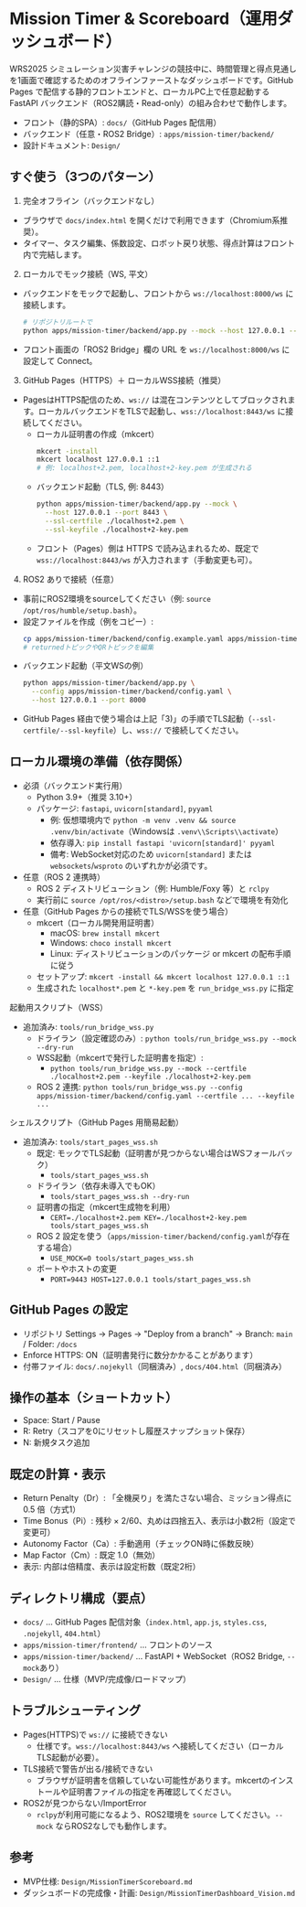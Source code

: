 # Mission Timer & Scoreboard（運用ダッシュボード）

WRS2025 シミュレーション災害チャレンジの競技中に、時間管理と得点見通しを1画面で確認するためのオフラインファーストなダッシュボードです。GitHub Pages で配信する静的フロントエンドと、ローカルPC上で任意起動する FastAPI バックエンド（ROS2購読・Read-only）の組み合わせで動作します。

- フロント（静的SPA）: `docs/`（GitHub Pages 配信用）
- バックエンド（任意・ROS2 Bridge）: `apps/mission-timer/backend/`
- 設計ドキュメント: `Design/`

## すぐ使う（3つのパターン）

1) 完全オフライン（バックエンドなし）
- ブラウザで `docs/index.html` を開くだけで利用できます（Chromium系推奨）。
- タイマー、タスク編集、係数設定、ロボット戻り状態、得点計算はフロント内で完結します。

2) ローカルでモック接続（WS, 平文）
- バックエンドをモックで起動し、フロントから `ws://localhost:8000/ws` に接続します。
  ```bash
  # リポジトリルートで
  python apps/mission-timer/backend/app.py --mock --host 127.0.0.1 --port 8000
  ```
- フロント画面の「ROS2 Bridge」欄の URL を `ws://localhost:8000/ws` に設定して Connect。

3) GitHub Pages（HTTPS）＋ ローカルWSS接続（推奨）
- PagesはHTTPS配信のため、`ws://` は混在コンテンツとしてブロックされます。ローカルバックエンドをTLSで起動し、`wss://localhost:8443/ws` に接続してください。
  - ローカル証明書の作成（mkcert）
    ```bash
    mkcert -install
    mkcert localhost 127.0.0.1 ::1
    # 例: localhost+2.pem, localhost+2-key.pem が生成される
    ```
  - バックエンド起動（TLS, 例: 8443）
    ```bash
    python apps/mission-timer/backend/app.py --mock \
      --host 127.0.0.1 --port 8443 \
      --ssl-certfile ./localhost+2.pem \
      --ssl-keyfile ./localhost+2-key.pem
    ```
  - フロント（Pages）側は HTTPS で読み込まれるため、既定で `wss://localhost:8443/ws` が入力されます（手動変更も可）。

4) ROS2 ありで接続（任意）
- 事前にROS2環境をsourceしてください（例: `source /opt/ros/humble/setup.bash`）。
- 設定ファイルを作成（例をコピー）:
  ```bash
  cp apps/mission-timer/backend/config.example.yaml apps/mission-timer/backend/config.yaml
  # returnedトピックやQRトピックを編集
  ```
- バックエンド起動（平文WSの例）
  ```bash
  python apps/mission-timer/backend/app.py \
    --config apps/mission-timer/backend/config.yaml \
    --host 127.0.0.1 --port 8000
  ```
- GitHub Pages 経由で使う場合は上記「3)」の手順でTLS起動（`--ssl-certfile/--ssl-keyfile`）し、`wss://` で接続してください。

## ローカル環境の準備（依存関係）
- 必須（バックエンド実行用）
  - Python 3.9+（推奨 3.10+）
  - パッケージ: `fastapi`, `uvicorn[standard]`, `pyyaml`
    - 例: 仮想環境内で `python -m venv .venv && source .venv/bin/activate`（Windowsは `.venv\\Scripts\\activate`）
    - 依存導入: `pip install fastapi 'uvicorn[standard]' pyyaml`
    - 備考: WebSocket対応のため `uvicorn[standard]` または `websockets`/`wsproto` のいずれかが必須です。
- 任意（ROS 2 連携時）
  - ROS 2 ディストリビューション（例: Humble/Foxy 等）と `rclpy`
  - 実行前に `source /opt/ros/<distro>/setup.bash` などで環境を有効化
- 任意（GitHub Pages からの接続でTLS/WSSを使う場合）
  - mkcert（ローカル開発用証明書）
    - macOS: `brew install mkcert`
    - Windows: `choco install mkcert`
    - Linux: ディストリビューションのパッケージ or mkcert の配布手順に従う
  - セットアップ: `mkcert -install && mkcert localhost 127.0.0.1 ::1`
  - 生成された `localhost*.pem` と `*-key.pem` を `run_bridge_wss.py` に指定

起動用スクリプト（WSS）
- 追加済み: `tools/run_bridge_wss.py`
  - ドライラン（設定確認のみ）: `python tools/run_bridge_wss.py --mock --dry-run`
  - WSS起動（mkcertで発行した証明書を指定）:
    - `python tools/run_bridge_wss.py --mock --certfile ./localhost+2.pem --keyfile ./localhost+2-key.pem`
  - ROS 2 連携: `python tools/run_bridge_wss.py --config apps/mission-timer/backend/config.yaml --certfile ... --keyfile ...`

シェルスクリプト（GitHub Pages 用簡易起動）
- 追加済み: `tools/start_pages_wss.sh`
  - 既定: モックでTLS起動（証明書が見つからない場合はWSフォールバック）
    - `tools/start_pages_wss.sh`
  - ドライラン（依存未導入でもOK）
    - `tools/start_pages_wss.sh --dry-run`
  - 証明書の指定（mkcert生成物を利用）
    - `CERT=./localhost+2.pem KEY=./localhost+2-key.pem tools/start_pages_wss.sh`
  - ROS 2 設定を使う（`apps/mission-timer/backend/config.yaml`が存在する場合）
    - `USE_MOCK=0 tools/start_pages_wss.sh`
  - ポートやホストの変更
    - `PORT=9443 HOST=127.0.0.1 tools/start_pages_wss.sh`

## GitHub Pages の設定
- リポジトリ Settings → Pages → "Deploy from a branch" → Branch: `main` / Folder: `/docs`
- Enforce HTTPS: ON（証明書発行に数分かかることがあります）
- 付帯ファイル: `docs/.nojekyll`（同梱済み）, `docs/404.html`（同梱済み）

## 操作の基本（ショートカット）
- Space: Start / Pause
- R: Retry（スコアを0にリセットし履歴スナップショット保存）
- N: 新規タスク追加

## 既定の計算・表示
- Return Penalty（Dr）: 「全機戻り」を満たさない場合、ミッション得点に 0.5 倍（方式1）
- Time Bonus（Pi）: 残秒 × 2/60、丸めは四捨五入、表示は小数2桁（設定で変更可）
- Autonomy Factor（Ca）: 手動適用（チェックON時に係数反映）
- Map Factor（Cm）: 既定 1.0（無効）
- 表示: 内部は倍精度、表示は設定桁数（既定2桁）

## ディレクトリ構成（要点）
- `docs/` … GitHub Pages 配信対象（`index.html`, `app.js`, `styles.css`, `.nojekyll`, `404.html`）
- `apps/mission-timer/frontend/` … フロントのソース
- `apps/mission-timer/backend/` … FastAPI + WebSocket（ROS2 Bridge, `--mock`あり）
- `Design/` … 仕様（MVP/完成像/ロードマップ）

## トラブルシューティング
- Pages(HTTPS)で `ws://` に接続できない
  - 仕様です。`wss://localhost:8443/ws` へ接続してください（ローカルTLS起動が必要）。
- TLS接続で警告が出る/接続できない
  - ブラウザが証明書を信頼していない可能性があります。mkcertのインストールや証明書ファイルの指定を再確認してください。
- ROS2が見つからない/ImportError
  - `rclpy`が利用可能になるよう、ROS2環境を `source` してください。`--mock` ならROS2なしでも動作します。

## 参考
- MVP仕様: `Design/MissionTimerScoreboard.md`
- ダッシュボードの完成像・計画: `Design/MissionTimerDashboard_Vision.md`
